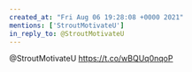 ```yaml
---
created_at: "Fri Aug 06 19:28:08 +0000 2021"
mentions: ['StroutMotivateU']
in_reply_to: @StroutMotivateU
---
```


@StroutMotivateU https://t.co/wBQUq0nqoP